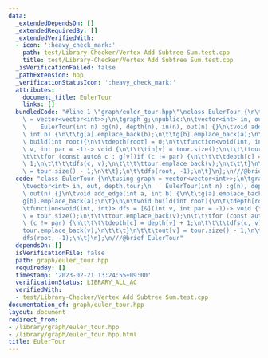 ```yaml
---
data:
  _extendedDependsOn: []
  _extendedRequiredBy: []
  _extendedVerifiedWith:
  - icon: ':heavy_check_mark:'
    path: test/Library-Checker/Vertex Add Subtree Sum.test.cpp
    title: test/Library-Checker/Vertex Add Subtree Sum.test.cpp
  _isVerificationFailed: false
  _pathExtension: hpp
  _verificationStatusIcon: ':heavy_check_mark:'
  attributes:
    document_title: EulerTour
    links: []
  bundledCode: "#line 1 \"graph/euler_tour.hpp\"\nclass EulerTour {\n\tusing graph\
    \ = vector<vector<int>>;\n\tgraph g;\npublic:\n\tvector<int> in, out, depth,tour;\n\
    \    EulerTour(int n) :g(n), depth(n), in(n), out(n) {}\n\tvoid add_edge(int a,\
    \ int b) {\n\t\tg[a].emplace_back(b);\n\t\tg[b].emplace_back(a);\n\t}\n\n\tvoid\
    \ build(int root){\n\t\tdepth[root] = 0;\n\t\tfunction<void(int, int)> dfs = [&](int\
    \ v, int par = -1)-> void {\n\t\t\tin[v] = tour.size();\n\t\t\ttour.emplace_back(v);\n\
    \t\t\tfor (const auto& c : g[v])if (c != par) {\n\t\t\t\tdepth[c] = depth[v] +\
    \ 1;\n\t\t\t\tdfs(c, v);\n\t\t\t\ttour.emplace_back(v);\n\t\t\t}\n\t\t\tout[v]\
    \ = tour.size() - 1;\n\t\t};\n\t\tdfs(root, -1);\n\t}\n};\n///@brief EulerTour\n"
  code: "class EulerTour {\n\tusing graph = vector<vector<int>>;\n\tgraph g;\npublic:\n\
    \tvector<int> in, out, depth,tour;\n    EulerTour(int n) :g(n), depth(n), in(n),\
    \ out(n) {}\n\tvoid add_edge(int a, int b) {\n\t\tg[a].emplace_back(b);\n\t\t\
    g[b].emplace_back(a);\n\t}\n\n\tvoid build(int root){\n\t\tdepth[root] = 0;\n\t\
    \tfunction<void(int, int)> dfs = [&](int v, int par = -1)-> void {\n\t\t\tin[v]\
    \ = tour.size();\n\t\t\ttour.emplace_back(v);\n\t\t\tfor (const auto& c : g[v])if\
    \ (c != par) {\n\t\t\t\tdepth[c] = depth[v] + 1;\n\t\t\t\tdfs(c, v);\n\t\t\t\t\
    tour.emplace_back(v);\n\t\t\t}\n\t\t\tout[v] = tour.size() - 1;\n\t\t};\n\t\t\
    dfs(root, -1);\n\t}\n};\n///@brief EulerTour"
  dependsOn: []
  isVerificationFile: false
  path: graph/euler_tour.hpp
  requiredBy: []
  timestamp: '2023-02-21 13:24:55+09:00'
  verificationStatus: LIBRARY_ALL_AC
  verifiedWith:
  - test/Library-Checker/Vertex Add Subtree Sum.test.cpp
documentation_of: graph/euler_tour.hpp
layout: document
redirect_from:
- /library/graph/euler_tour.hpp
- /library/graph/euler_tour.hpp.html
title: EulerTour
---
```

